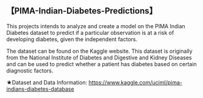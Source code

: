 ## 【**PIMA-Indian-Diabetes-Predictions**】

This projects intends to analyze and create a model on the PIMA Indian Diabetes dataset to predict if a particular observation is at a risk of developing diabetes, given the independent factors.<br />

The dataset can be found on the Kaggle website. This dataset is originally from the National Institute of Diabetes and Digestive and Kidney Diseases and can be used to predict whether a patient has diabetes based on certain diagnostic factors.  <br />

★Dataset and Data Information: https://www.kaggle.com/uciml/pima-indians-diabetes-database

